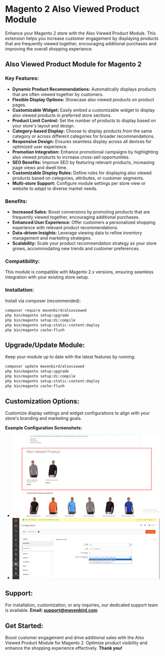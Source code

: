 # Magento 2 Also Viewed Product Module

Enhance your Magento 2 store with the Also Viewed Product Module. This extension helps you increase customer engagement by displaying products that are frequently viewed together, encouraging additional purchases and improving the overall shopping experience.

## Also Viewed Product Module for Magento 2

### Key Features:
- **Dynamic Product Recommendations:** Automatically displays products that are often viewed together by customers.
- **Flexible Display Options:** Showcase also viewed products on product pages.
- **Customizable Widget:** Easily embed a customizable widget to display also viewed products in preferred store sections.
- **Product Limit Control:** Set the number of products to display based on your store's layout and design.
- **Category-based Display:** Choose to display products from the same category or across different categories for broader recommendations.
- **Responsive Design:** Ensures seamless display across all devices for optimized user experience.
- **Promotion Integration:** Enhance promotional campaigns by highlighting also viewed products to increase cross-sell opportunities.
- **SEO Benefits:** Improve SEO by featuring relevant products, increasing page views and dwell time.
- **Customizable Display Rules:** Define rules for displaying also viewed products based on categories, attributes, or customer segments.
- **Multi-store Support:** Configure module settings per store view or website to adapt to diverse market needs.

### Benefits:
- **Increased Sales:** Boost conversions by promoting products that are frequently viewed together, encouraging additional purchases.
- **Enhanced User Experience:** Offer customers a personalized shopping experience with relevant product recommendations.
- **Data-driven Insights:** Leverage viewing data to refine inventory management and marketing strategies.
- **Scalability:** Scale your product recommendation strategy as your store grows, accommodating new trends and customer preferences.

### Compatibility:
This module is compatible with Magento 2.x versions, ensuring seamless integration with your existing store setup.

### Installation:
Install via composer (recommended):
~~~~~~~~~~~~~~~~~~~~~~~~~~~~~~~~~~~~~~~~~~~~~~~~~
composer require mavenbird/alsoviewed
php bin/magento setup:upgrade
php bin/magento setup:di:compile
php bin/magento setup:static-content:deploy
php bin/magento cache:flush
~~~~~~~~~~~~~~~~~~~~~~~~~~~~~~~~~~~~~~~~~~~~~~~~~

## Upgrade/Update Module:
Keep your module up to date with the latest features by running:
~~~~~~~~~~~~~~~~~~~~~~~~~~~~~~~~~~~~~~~~~~~~~~~~~
composer update mavenbird/alsoviewed
php bin/magento setup:upgrade
php bin/magento setup:di:compile
php bin/magento setup:static-content:deploy
php bin/magento cache:flush
~~~~~~~~~~~~~~~~~~~~~~~~~~~~~~~~~~~~~~~~~~~~~~~~~

## Customization Options:
Customize display settings and widget configurations to align with your store's branding and marketing goals.

**Example Configuration Screenshots:**
- ![Screenshot 1](./doc/images/1.png)
- ![Screenshot 2](./doc/images/2.png)

## Support:
For installation, customization, or any inquiries, our dedicated support team is available.
**Email: [support@mavenbird.com](support@mavenbird.com)**

## Get Started:
Boost customer engagement and drive additional sales with the Also Viewed Product Module for Magento 2. Optimize product visibility and enhance the shopping experience effectively.
**Thank you!**
